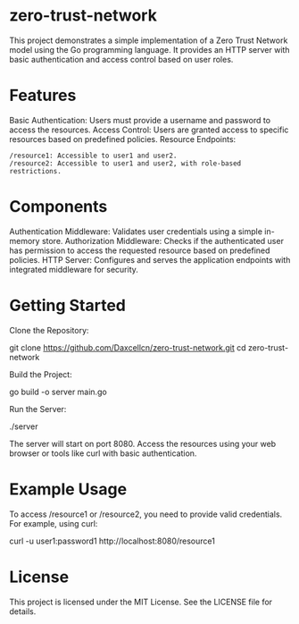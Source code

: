 # zero-trust-network

This project demonstrates a simple implementation of a Zero Trust Network model using the Go programming language. It provides an HTTP server with basic authentication and access control based on user roles.

# Features

Basic Authentication: Users must provide a username and password to access the resources.
Access Control: Users are granted access to specific resources based on predefined policies.
Resource Endpoints:

    /resource1: Accessible to user1 and user2.
    /resource2: Accessible to user1 and user2, with role-based restrictions.

# Components

Authentication Middleware: Validates user credentials using a simple in-memory store.
Authorization Middleware: Checks if the authenticated user has permission to access the requested resource based on predefined policies.
HTTP Server: Configures and serves the application endpoints with integrated middleware for security.

# Getting Started

Clone the Repository:

git clone https://github.com/Daxcellcn/zero-trust-network.git
cd zero-trust-network

Build the Project:

go build -o server main.go

Run the Server:

./server

The server will start on port 8080. Access the resources using your web browser or tools like curl with basic authentication.

# Example Usage

To access /resource1 or /resource2, you need to provide valid credentials. For example, using curl:

curl -u user1:password1 http://localhost:8080/resource1

# License

This project is licensed under the MIT License. See the LICENSE file for details.
